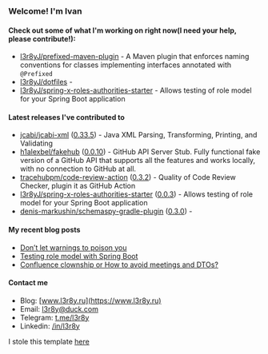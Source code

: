 ### Welcome! I'm Ivan

#### Check out some of what I'm working on right now(I need your help, please contribute!):

- [l3r8yJ/prefixed-maven-plugin](https://github.com/l3r8yJ/prefixed-maven-plugin) - A Maven plugin that enforces naming conventions for classes implementing interfaces annotated with `@Prefixed`
- [l3r8yJ/dotfiles](https://github.com/l3r8yJ/dotfiles) - 
- [l3r8yJ/spring-x-roles-authorities-starter](https://github.com/l3r8yJ/spring-x-roles-authorities-starter) - Allows testing of role model for your Spring Boot application 

#### Latest releases I've contributed to

- [jcabi/jcabi-xml](https://github.com/jcabi/jcabi-xml) ([0.33.5](https://github.com/jcabi/jcabi-xml/releases/tag/0.33.5)) - Java XML Parsing, Transforming, Printing, and Validating
- [h1alexbel/fakehub](https://github.com/h1alexbel/fakehub) ([0.0.10](https://github.com/h1alexbel/fakehub/releases/tag/0.0.10)) - GitHub API Server Stub. Fully functional fake version of a GitHub API that supports all the features and works locally, with no connection to GitHub at all.
- [tracehubpm/code-review-action](https://github.com/tracehubpm/code-review-action) ([0.3.2](https://github.com/tracehubpm/code-review-action/releases/tag/0.3.2)) - Quality of Code Review Checker, plugin it as GitHub Action
- [l3r8yJ/spring-x-roles-authorities-starter](https://github.com/l3r8yJ/spring-x-roles-authorities-starter) ([0.0.3](https://github.com/l3r8yJ/spring-x-roles-authorities-starter/releases/tag/0.0.3)) - Allows testing of role model for your Spring Boot application 
- [denis-markushin/schemaspy-gradle-plugin](https://github.com/denis-markushin/schemaspy-gradle-plugin) ([0.3.0](https://github.com/denis-markushin/schemaspy-gradle-plugin/releases/tag/0.3.0)) - 

#### My recent blog posts

- [Don’t let warnings to poison you](https://www.l3r8y.ru/2024/06/26/dont-let-warnings-to-poison-you)
- [Testing role model with Spring Boot](https://www.l3r8y.ru/2024/05/24/role-model-testing-with-spring-boot)
- [Confluence clownship or How to avoid meetings and DTOs?](https://www.l3r8y.ru/2024/02/13/confluence-clownship-or-how-to-avoid-meetings)

#### Contact me

- Blog: [www.l3r8y.ru](https://www.l3r8y.ru)
- Email: [l3r8y@duck.com](mailto:l3r8y@duck.com)
- Telegram: [t.me/l3r8y](https://t.me/l3r8y)
- Linkedin: [/in/l3r8y](https://www.linkedin.com/in/l3r8y)

I stole this template [here](https://github.com/h1alexbel)
